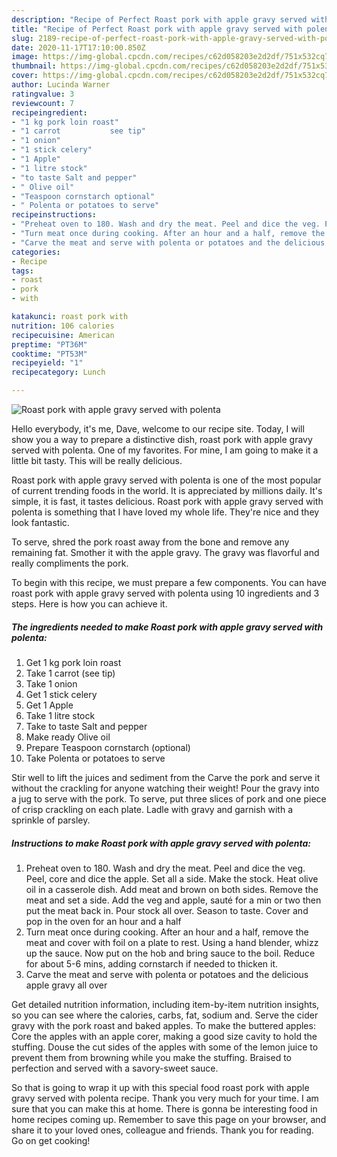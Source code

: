 ```yaml
---
description: "Recipe of Perfect Roast pork with apple gravy served with polenta"
title: "Recipe of Perfect Roast pork with apple gravy served with polenta"
slug: 2189-recipe-of-perfect-roast-pork-with-apple-gravy-served-with-polenta
date: 2020-11-17T17:10:00.850Z
image: https://img-global.cpcdn.com/recipes/c62d058203e2d2df/751x532cq70/roast-pork-with-apple-gravy-served-with-polenta-recipe-main-photo.jpg
thumbnail: https://img-global.cpcdn.com/recipes/c62d058203e2d2df/751x532cq70/roast-pork-with-apple-gravy-served-with-polenta-recipe-main-photo.jpg
cover: https://img-global.cpcdn.com/recipes/c62d058203e2d2df/751x532cq70/roast-pork-with-apple-gravy-served-with-polenta-recipe-main-photo.jpg
author: Lucinda Warner
ratingvalue: 3
reviewcount: 7
recipeingredient:
- "1 kg pork loin roast"
- "1 carrot           see tip"
- "1 onion"
- "1 stick celery"
- "1 Apple"
- "1 litre stock"
- "to taste Salt and pepper"
- " Olive oil"
- "Teaspoon cornstarch optional"
- " Polenta or potatoes to serve"
recipeinstructions:
- "Preheat oven to 180. Wash and dry the meat. Peel and dice the veg. Peel, core and dice the apple. Set all a side. Make the stock. Heat olive oil in a casserole dish. Add meat and brown on both sides. Remove the meat and set a side. Add the veg and apple, sauté for a min or two then put the meat back in. Pour stock all over. Season to taste. Cover and pop in the oven for an hour and a half"
- "Turn meat once during cooking. After an hour and a half, remove the meat and cover with foil on a plate to rest. Using a hand blender, whizz up the sauce. Now put on the hob and bring sauce to the boil. Reduce for about 5-6 mins, adding cornstarch if needed to thicken it."
- "Carve the meat and serve with polenta or potatoes and the delicious apple gravy all over"
categories:
- Recipe
tags:
- roast
- pork
- with

katakunci: roast pork with 
nutrition: 106 calories
recipecuisine: American
preptime: "PT36M"
cooktime: "PT53M"
recipeyield: "1"
recipecategory: Lunch

---
```



![Roast pork with apple gravy served with polenta](https://img-global.cpcdn.com/recipes/c62d058203e2d2df/751x532cq70/roast-pork-with-apple-gravy-served-with-polenta-recipe-main-photo.jpg)

Hello everybody, it's me, Dave, welcome to our recipe site. Today, I will show you a way to prepare a distinctive dish, roast pork with apple gravy served with polenta. One of my favorites. For mine, I am going to make it a little bit tasty. This will be really delicious.

Roast pork with apple gravy served with polenta is one of the most popular of current trending foods in the world. It is appreciated by millions daily. It's simple, it is fast, it tastes delicious. Roast pork with apple gravy served with polenta is something that I have loved my whole life. They're nice and they look fantastic.

To serve, shred the pork roast away from the bone and remove any remaining fat. Smother it with the apple gravy. The gravy was flavorful and really compliments the pork.


To begin with this recipe, we must prepare a few components. You can have roast pork with apple gravy served with polenta using 10 ingredients and 3 steps. Here is how you can achieve it.

<!--inarticleads1-->

##### The ingredients needed to make Roast pork with apple gravy served with polenta:

1. Get 1 kg pork loin roast
1. Take 1 carrot           (see tip)
1. Take 1 onion
1. Get 1 stick celery
1. Get 1 Apple
1. Take 1 litre stock
1. Take to taste Salt and pepper
1. Make ready  Olive oil
1. Prepare Teaspoon cornstarch (optional)
1. Take  Polenta or potatoes to serve


Stir well to lift the juices and sediment from the Carve the pork and serve it without the crackling for anyone watching their weight! Pour the gravy into a jug to serve with the pork. To serve, put three slices of pork and one piece of crisp crackling on each plate. Ladle with gravy and garnish with a sprinkle of parsley. 

<!--inarticleads2-->

##### Instructions to make Roast pork with apple gravy served with polenta:

1. Preheat oven to 180. Wash and dry the meat. Peel and dice the veg. Peel, core and dice the apple. Set all a side. Make the stock. Heat olive oil in a casserole dish. Add meat and brown on both sides. Remove the meat and set a side. Add the veg and apple, sauté for a min or two then put the meat back in. Pour stock all over. Season to taste. Cover and pop in the oven for an hour and a half
1. Turn meat once during cooking. After an hour and a half, remove the meat and cover with foil on a plate to rest. Using a hand blender, whizz up the sauce. Now put on the hob and bring sauce to the boil. Reduce for about 5-6 mins, adding cornstarch if needed to thicken it.
1. Carve the meat and serve with polenta or potatoes and the delicious apple gravy all over


Get detailed nutrition information, including item-by-item nutrition insights, so you can see where the calories, carbs, fat, sodium and. Serve the cider gravy with the pork roast and baked apples. To make the buttered apples: Core the apples with an apple corer, making a good size cavity to hold the stuffing. Douse the cut sides of the apples with some of the lemon juice to prevent them from browning while you make the stuffing. Braised to perfection and served with a savory-sweet sauce. 

So that is going to wrap it up with this special food roast pork with apple gravy served with polenta recipe. Thank you very much for your time. I am sure that you can make this at home. There is gonna be interesting food in home recipes coming up. Remember to save this page on your browser, and share it to your loved ones, colleague and friends. Thank you for reading. Go on get cooking!

